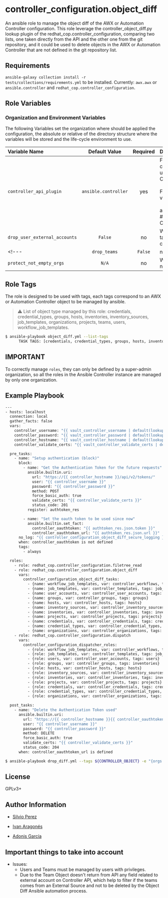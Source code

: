 # controller_configuration.object_diff

An ansible role to manage the object diff of the AWX or Automation Controller configuration. This role leverage the controller_object_diff.py lookup plugin of the redhat_cop.controller_configuration, comparing two lists, one taken directly from the API and the other one from the git repository, and it could be used to delete objects in the AWX or Automation Controller that are not defined in the git repository list.

## Requirements

`ansible-galaxy collection install -r tests/collections/requirements.yml` to be installed. Currently: `awx.awx` or `ansible.controller` and `redhat_cop.controller_configuration`.

## Role Variables

### Organization and Environment Variables

The following Variables set the organization where should be applied the configuration, the absolute or relative of the directory structure where the variables will be stored and the life-cycle environment to use.

| Variable Name | Default Value | Required | Description |
| :------------ | :-----------: | :------: | :---------- |
| `controller_api_plugin` | `ansible.controller` | yes | Full path for the controller_api_plugin to be used. <br/> Can have two possible values: <br/>&nbsp;&nbsp;- awx.awx.controller_api             # For the community Collection version <br/>&nbsp;&nbsp;- ansible.controller.controller_api  # For the Red Hat Certified Collection version|
| `drop_user_external_accounts` | `False` | no | When is true, all users will be taken to compare with SCM configuration as code |
<!--- | `drop_teams` | `False` | no | When is true, all teams will be taken to compare with SCM configuration as code | -->
| `protect_not_empty_orgs` | `N/A` | no | When is true, orgs which are not empty, will not be removed |

## Role Tags

The role is designed to be used with tags, each tags correspond to an AWX or Automation Controller object to be managed by ansible.

> :warning: List of object type managed by this role: credentials, credential_types, groups, hosts, inventories, inventory_sources, job_templates, organizations, projects, teams, users, workflow_job_templates.

```bash
$ ansible-playbook object_diff.yml --list-tags
      TASK TAGS: [credentials, credential_types, groups, hosts, inventories, inventory_sources, job_templates, organizations, projects, teams, users, workflow_job_templates]

```

## IMPORTANT

To correctly manage `roles`, they can only be defined by a super-admin organization, so all the roles in the Ansible Controller instance are managed by only one organization.

## Example Playbook

```bash
---
- hosts: localhost
  connection: local
  gather_facts: false
  vars:
    controller_username: "{{ vault_controller_username | default(lookup('env', 'CONTROLLER_USERNAME')) }}"
    controller_password: "{{ vault_controller_password | default(lookup('env', 'CONTROLLER_PASSWORD')) }}"
    controller_hostname: "{{ vault_controller_hostname | default(lookup('env', 'CONTROLLER_HOST')) }}"
    controller_validate_certs: "{{ vault_controller_validate_certs | default(lookup('env', 'CONTROLLER_VERIFY_SSL')) }}"

  pre_tasks:
    - name: "Setup authentication (block)"
      block:
        - name: "Get the Authentication Token for the future requests"
          ansible.builtin.uri:
            url: "https://{{ controller_hostname }}/api/v2/tokens/"
            user: "{{ controller_username }}"
            password: "{{ controller_password }}"
            method: POST
            force_basic_auth: true
            validate_certs: "{{ controller_validate_certs }}"
            status_code: 201
          register: authtoken_res

        - name: "Set the oauth token to be used since now"
          ansible.builtin.set_fact:
            controller_oauthtoken: "{{ authtoken_res.json.token }}"
            controller_oauthtoken_url: "{{ authtoken_res.json.url }}"
      no_log: "{{ controller_configuration_object_diff_secure_logging }}"
      when: controller_oauthtoken is not defined
      tags:
        - always

  roles:
    - role: redhat_cop.controller_configuration.filetree_read
    - role: redhat_cop.controller_configuration.object_diff
      vars:
        controller_configuration_object_diff_tasks:
          - {name: workflow_job_templates, var: controller_workflows, tags: workflow_job_templates}
          - {name: job_templates, var: controller_templates, tags: job_templates}
          - {name: user_accounts, var: controller_user_accounts, tags: users}
          - {name: groups, var: controller_groups, tags: groups}
          - {name: hosts, var: controller_hosts, tags: hosts}
          - {name: inventory_sources, var: controller_inventory_sources, tags: inventory_sources}
          - {name: inventories, var: controller_inventories, tags: inventories}
          - {name: projects, var: controller_projects, tags: projects}
          - {name: credentials, var: controller_credentials, tags: credentials}
          - {name: credential_types, var: controller_credential_types, tags: credential_types}
          - {name: organizations, var: controller_organizations, tags: organizations}
    - role: redhat_cop.controller_configuration.dispatch
      vars:
        controller_configuration_dispatcher_roles:
          - {role: workflow_job_templates, var: controller_workflows, tags: workflow_job_templates}
          - {role: job_templates, var: controller_templates, tags: job_templates}
          - {role: users, var: controller_user_accounts, tags: users}
          - {role: groups, var: controller_groups, tags: inventories}
          - {role: hosts, var: controller_hosts, tags: hosts}
          - {role: inventory_sources, var: controller_inventory_sources, tags: inventory_sources}
          - {role: inventories, var: controller_inventories, tags: inventories}
          - {role: projects, var: controller_projects, tags: projects}
          - {role: credentials, var: controller_credentials, tags: credentials}
          - {role: credential_types, var: controller_credential_types, tags: credential_types}
          - {role: organizations, var: controller_organizations, tags: organizations}

  post_tasks:
    - name: "Delete the Authentication Token used"
      ansible.builtin.uri:
        url: "https://{{ controller_hostname }}{{ controller_oauthtoken_url }}"
        user: "{{ controller_username }}"
        password: "{{ controller_password }}"
        method: DELETE
        force_basic_auth: true
        validate_certs: "{{ controller_validate_certs }}"
        status_code: 204
      when: controller_oauthtoken_url is defined

$ ansible-playbook drop_diff.yml --tags ${CONTROLLER_OBJECT} -e "{orgs: ${ORGANIZATION}, dir_orgs_vars: orgs_vars, env: ${ENVIRONMENT} }" --vault-password-file ./.vault_pass.txt -e @orgs_vars/env/${ENVIRONMENT}/configure_connection_controller_credentials.yml ${OTHER}
```

## License

GPLv3+

## Author Information

- [Silvio Perez](https://github.com/silvinux)

- [Ivan Aragonés](https://github.com/ivarmu)

- [Adonis García](https://github.com/adonisgarciac)

## Important things to take into account

- Issues:
  - Users and Teams must be managed by users with privileges.
  - Due to the Team Object doesn't return from API any field related to external account on Controller API, which help to filter if the teams comes from an External Source and not to be deleted by the Object Diff Ansible automation process.
